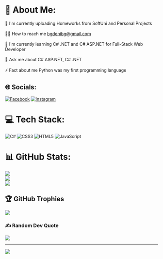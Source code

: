 # 💫 About Me:
🔭 I'm currently uploading Homeworks from SoftUni and Personal Projects<br><br>👨‍💻 How to reach me bgdenibg@gmail.com<br><br>📖 I'm currently learning C# .NET and C# ASP.NET for Full-Stack Web Developer<br><br>💬 Ask me about C# ASP.NET, C# .NET<br><br>⚡ Fact about me Python was my first programming language


## 🌐 Socials:
[![Facebook](https://img.shields.io/badge/Facebook-%231877F2.svg?logo=Facebook&logoColor=white)](https://facebook.com/denis.nedkov.3) [![Instagram](https://img.shields.io/badge/Instagram-%23E4405F.svg?logo=Instagram&logoColor=white)](https://instagram.com/denis.ts384) 

# 💻 Tech Stack:
![C#](https://img.shields.io/badge/c%23-%23239120.svg?style=for-the-badge&logo=csharp&logoColor=white) ![CSS3](https://img.shields.io/badge/css3-%231572B6.svg?style=for-the-badge&logo=css3&logoColor=white) ![HTML5](https://img.shields.io/badge/html5-%23E34F26.svg?style=for-the-badge&logo=html5&logoColor=white) ![JavaScript](https://img.shields.io/badge/javascript-%23323330.svg?style=for-the-badge&logo=javascript&logoColor=%23F7DF1E)
# 📊 GitHub Stats:
![](https://github-readme-stats.vercel.app/api?username=DenisBG312&theme=tokyonight&hide_border=false&include_all_commits=false&count_private=false)<br/>
![](https://github-readme-streak-stats.herokuapp.com/?user=DenisBG312&theme=tokyonight&hide_border=false)<br/>
![](https://github-readme-stats.vercel.app/api/top-langs/?username=DenisBG312&theme=tokyonight&hide_border=false&include_all_commits=false&count_private=false&layout=compact)

## 🏆 GitHub Trophies
![](https://github-profile-trophy.vercel.app/?username=DenisBG312&theme=radical&no-frame=false&no-bg=true&margin-w=4)

### ✍️ Random Dev Quote
![](https://quotes-github-readme.vercel.app/api?type=horizontal&theme=radical)

---
[![](https://visitcount.itsvg.in/api?id=DenisBG312&icon=0&color=0)](https://visitcount.itsvg.in)

<!-- Proudly created with GPRM ( https://gprm.itsvg.in ) -->
